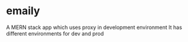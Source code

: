 # emaily
A MERN stack app which uses proxy in development environment
It has different environments for dev and prod
